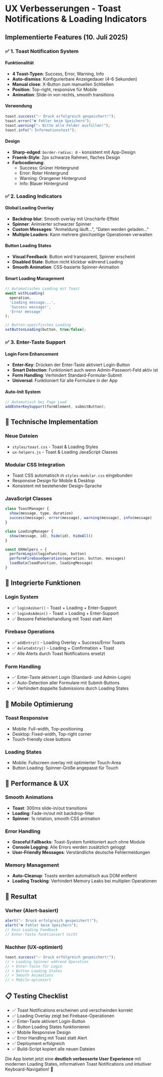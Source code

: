 # UX Verbesserungen - Toast Notifications & Loading Indicators

## Implementierte Features (10. Juli 2025)

### ✅ **1. Toast Notification System**

#### **Funktionalität**
- **4 Toast-Typen**: Success, Error, Warning, Info
- **Auto-dismiss**: Konfigurierbare Anzeigedauer (4-6 Sekunden)
- **Manual close**: X-Button zum manuellen Schließen
- **Position**: Top-right, responsive für Mobile
- **Animation**: Slide-in von rechts, smooth transitions

#### **Verwendung**
```javascript
toast.success("✅ Druck erfolgreich gespeichert!");
toast.error("❌ Fehler beim Speichern");
toast.warning("⚠️ Bitte alle Felder ausfüllen!");
toast.info("ℹ️ Informationstext");
```

#### **Design**
- **Sharp-edged**: `border-radius: 0` - konsistent mit App-Design
- **Fraenk-Style**: 2px schwarze Rahmen, flaches Design
- **Farbcodierung**: 
  - Success: Grüner Hintergrund
  - Error: Roter Hintergrund  
  - Warning: Orangener Hintergrund
  - Info: Blauer Hintergrund

### ✅ **2. Loading Indicators**

#### **Global Loading Overlay**
- **Backdrop blur**: Smooth overlay mit Unschärfe-Effekt
- **Spinner**: Animierter schwarzer Spinner
- **Custom Messages**: "Anmeldung läuft...", "Daten werden geladen..."
- **Multiple Loaders**: Kann mehrere gleichzeitige Operationen verwalten

#### **Button Loading States**
- **Visual Feedback**: Button wird transparent, Spinner erscheint
- **Disabled State**: Button nicht klickbar während Loading
- **Smooth Animation**: CSS-basierte Spinner-Animation

#### **Smart Loading Management**
```javascript
// Automatisches Loading mit Toast
await withLoading(
  operation, 
  'Loading message...', 
  'Success message!', 
  'Error message'
);

// Button-spezifisches Loading
setButtonLoading(button, true/false);
```

### ✅ **3. Enter-Taste Support**

#### **Login Form Enhancement**
- **Enter-Key**: Drücken der Enter-Taste aktiviert Login-Button
- **Smart Detection**: Funktioniert auch wenn Admin-Passwort-Feld aktiv ist
- **Form Handling**: Verhindert Standard-Formular-Submit
- **Universal**: Funktioniert für alle Formulare in der App

#### **Auto-Init System**
```javascript
// Automatisch bei Page Load
addEnterKeySupport(formElement, submitButton);
```

## 🔧 **Technische Implementation**

### **Neue Dateien**
- `styles/toast.css` - Toast & Loading Styles
- `ux-helpers.js` - Toast & Loading JavaScript Classes

### **Modular CSS Integration**
- Toast CSS automatisch in `styles-modular.css` eingebunden
- Responsive Design für Mobile & Desktop
- Konsistent mit bestehender Design-Sprache

### **JavaScript Classes**
```javascript
class ToastManager {
  show(message, type, duration)
  success(message), error(message), warning(message), info(message)
}

class LoadingManager {
  show(message, id), hide(id), hideAll()
}

const UXHelpers = {
  performLogin(loginFunction, button)
  performFirebaseOperation(operation, button, messages)
  loadData(loadFunction, loadingMessage)
}
```

## 🎯 **Integrierte Funktionen**

### **Login System**
- ✅ `loginAsUser()` - Toast + Loading + Enter-Support
- ✅ `loginAsAdmin()` - Toast + Loading + Enter-Support
- ✅ Bessere Fehlerbehandlung mit Toast statt Alert

### **Firebase Operations**
- ✅ `addEntry()` - Loading Overlay + Success/Error Toasts
- ✅ `deleteEntry()` - Loading + Confirmation + Toast
- ✅ Alle Alerts durch Toast Notifications ersetzt

### **Form Handling**
- ✅ Enter-Taste aktiviert Login (Standard- und Admin-Login)
- ✅ Auto-Detection aller Formulare mit Submit-Buttons
- ✅ Verhindert doppelte Submissions durch Loading States

## 📱 **Mobile Optimierung**

### **Toast Responsive**
- Mobile: Full-width, Top-positioning
- Desktop: Fixed-width, Top-right corner
- Touch-friendly close buttons

### **Loading States**
- Mobile: Fullscreen overlay mit optimierter Touch-Area
- Button Loading: Spinner-Größe angepasst für Touch

## 🚀 **Performance & UX**

### **Smooth Animations**
- **Toast**: 300ms slide-in/out transitions
- **Loading**: Fade-in/out mit backdrop-filter
- **Spinner**: 1s rotation, smooth CSS animation

### **Error Handling**
- **Graceful Fallbacks**: Toast-System funktioniert auch ohne Module
- **Console Logging**: Alle Errors werden zusätzlich geloggt
- **User-Friendly Messages**: Verständliche deutsche Fehlermeldungen

### **Memory Management**
- **Auto-Cleanup**: Toasts werden automatisch aus DOM entfernt
- **Loading Tracking**: Verhindert Memory Leaks bei multiplen Operationen

## 🎉 **Resultat**

### **Vorher** (Alert-basiert)
```javascript
alert("✅ Druck erfolgreich gespeichert!");
alert("❌ Fehler beim Speichern");
// Kein Loading Feedback
// Enter-Taste funktioniert nicht
```

### **Nachher** (UX-optimiert)
```javascript
toast.success("✅ Druck erfolgreich gespeichert!");
// + Loading Spinner während Operation
// + Enter-Taste für Login
// + Button Loading States
// + Smooth Animations
// + Mobile-optimiert
```

## 📋 **Testing Checklist**

- ✅ Toast Notifications erscheinen und verschwinden korrekt
- ✅ Loading Overlay zeigt bei Firebase-Operationen
- ✅ Enter-Taste aktiviert Login-Button
- ✅ Button Loading States funktionieren
- ✅ Mobile Responsive Design
- ✅ Error Handling mit Toast statt Alert
- ✅ Deployment erfolgreich
- ✅ Build-Script kopiert alle neuen Dateien

Die App bietet jetzt eine **deutlich verbesserte User Experience** mit modernen Loading States, informativen Toast Notifications und intuitiver Keyboard-Navigation! 🎊
